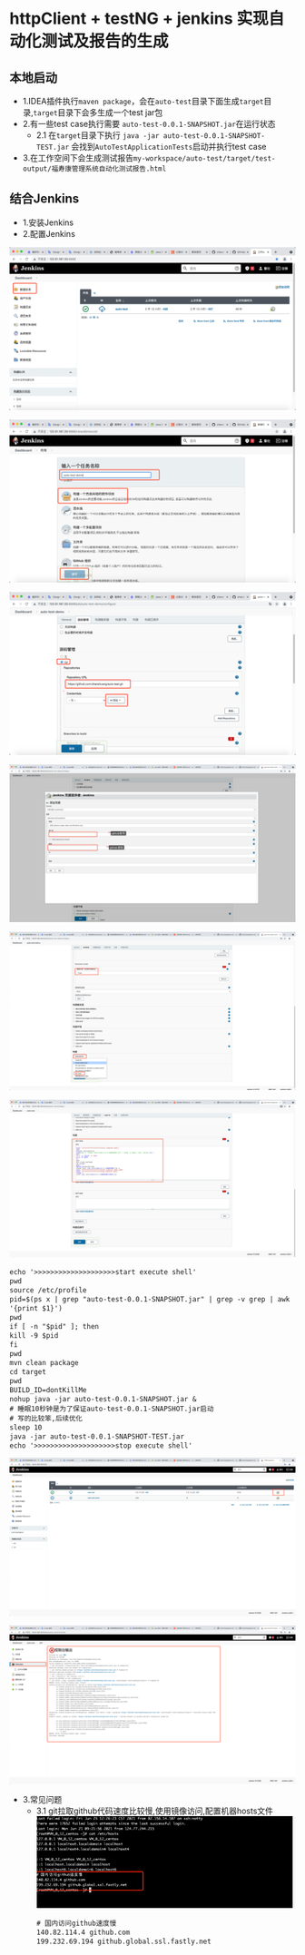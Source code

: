 # httpClient + testNG + jenkins 实现自动化测试及报告的生成

## 本地启动
+ 1.IDEA插件执行`maven package`，会在`auto-test`目录下面生成`target`目录,`target`目录下会多生成一个test jar包
+ 2.有一些test case执行需要 `auto-test-0.0.1-SNAPSHOT.jar`在运行状态
    + 2.1 在`target`目录下执行 `java -jar auto-test-0.0.1-SNAPSHOT-TEST.jar` 会找到`AutoTestApplicationTests`启动并执行test case
+ 3.在工作空间下会生成测试报告`my-workspace/auto-test/target/test-output/福寿康管理系统自动化测试报告.html`

## 结合Jenkins
+ 1.安装Jenkins
+ 2.配置Jenkins

![img.png](images/img.png)
  
![img_1.png](images/img_1.png)

![img_2.png](images/img_2.png)

![img_3.png](images/img_3.png)

![img_4.png](images/img_4.png)

![img_5.png](images/img_5.png)
```shell
echo '>>>>>>>>>>>>>>>>>>>>start execute shell'
pwd
source /etc/profile
pid=$(ps x | grep "auto-test-0.0.1-SNAPSHOT.jar" | grep -v grep | awk '{print $1}')
pwd
if [ -n "$pid" ]; then
kill -9 $pid
fi
pwd
mvn clean package
cd target
pwd
BUILD_ID=dontKillMe
nohup java -jar auto-test-0.0.1-SNAPSHOT.jar &
# 睡眠10秒钟是为了保证auto-test-0.0.1-SNAPSHOT.jar启动
# 写的比较笨,后续优化
sleep 10
java -jar auto-test-0.0.1-SNAPSHOT-TEST.jar
echo '>>>>>>>>>>>>>>>>>>>>stop execute shell'
```
![img_6.png](images/img_6.png)

![img_7.png](images/img_7.png)

+ 3.常见问题
    + 3.1 git拉取github代码速度比较慢,使用镜像访问,配置机器hosts文件
![img_10.png](images/img_10.png)
      ```shell
      # 国内访问github速度慢
      140.82.114.4 github.com
      199.232.69.194 github.global.ssl.fastly.net
      ```